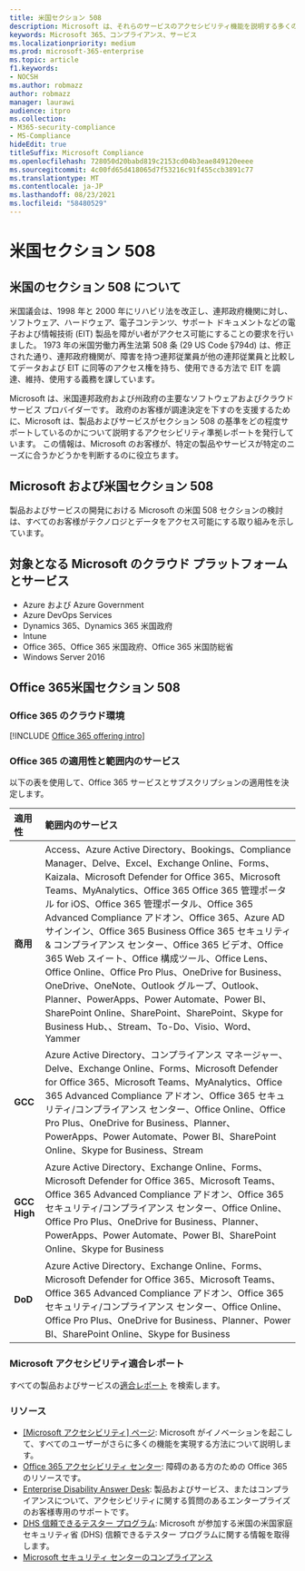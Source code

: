 ```yaml
---
title: 米国セクション 508
description: Microsoft は、それらのサービスのアクセシビリティ機能を説明する多くのクラウド サービスに対して、詳細なアクセシビリティ準拠レポートを提供しています。
keywords: Microsoft 365、コンプライアンス、サービス
ms.localizationpriority: medium
ms.prod: microsoft-365-enterprise
ms.topic: article
f1.keywords:
- NOCSH
ms.author: robmazz
author: robmazz
manager: laurawi
audience: itpro
ms.collection:
- M365-security-compliance
- MS-Compliance
hideEdit: true
titleSuffix: Microsoft Compliance
ms.openlocfilehash: 728050d20babd819c2153cd04b3eae849120eeee
ms.sourcegitcommit: 4c00fd65d418065d7f53216c91f455ccb3891c77
ms.translationtype: MT
ms.contentlocale: ja-JP
ms.lasthandoff: 08/23/2021
ms.locfileid: "58480529"
---
```

# <a name="us-section-508"></a>米国セクション 508

## <a name="about-us-section-508"></a>米国のセクション 508 について

米国議会は、1998 年と 2000 年にリハビリ法を改正し、連邦政府機関に対し、ソフトウェア、ハードウェア、電子コンテンツ、サポート ドキュメントなどの電子および情報技術 (EIT) 製品を障がい者がアクセス可能にすることの要求を行いました。 1973 年の米国労働力再生法第 508 条 (29 US Code §794d) は、修正された通り、連邦政府機関が、障害を持つ連邦従業員が他の連邦従業員と比較してデータおよび EIT に同等のアクセス権を持ち、使用できる方法で EIT を調達、維持、使用する義務を課しています。

Microsoft は、米国連邦政府および州政府の主要なソフトウェアおよびクラウド サービス プロバイダーです。  政府のお客様が調達決定を下すのを支援するために、Microsoft は、製品およびサービスがセクション 508 の基準をどの程度サポートしているのかについて説明するアクセシビリティ準拠レポートを発行しています。  この情報は、Microsoft のお客様が、特定の製品やサービスが特定のニーズに合うかどうかを判断するのに役立ちます。

## <a name="microsoft-and-us-section-508"></a>Microsoft および米国セクション 508

製品およびサービスの開発における Microsoft の米国 508 セクションの検討は、すべてのお客様がテクノロジとデータをアクセス可能にする取り組みを示しています。

## <a name="microsoft-in-scope-cloud-platforms--services"></a>対象となる Microsoft のクラウド プラットフォームとサービス

- Azure および Azure Government
- Azure DevOps Services
- Dynamics 365、Dynamics 365 米国政府
- Intune
- Office 365、Office 365 米国政府、Office 365 米国防総省
- Windows Server 2016

## <a name="office-365-and-us-section-508"></a>Office 365米国セクション 508

### <a name="office-365-cloud-environments"></a>Office 365 のクラウド環境

[!INCLUDE [Office 365 offering intro](../includes/o365-offering-introduction.md)]

### <a name="office-365-applicability-and-in-scope-services"></a>Office 365 の適用性と範囲内のサービス

以下の表を使用して、Office 365 サービスとサブスクリプションの適用性を決定します。

| **適用性** | **範囲内のサービス** |
|:------------------|:----------------------|
| **商用** | Access、Azure Active Directory、Bookings、Compliance Manager、Delve、Excel、Exchange Online、Forms、Kaizala、Microsoft Defender for Office 365、Microsoft Teams、MyAnalytics、Office 365 Office 365 管理ポータル for iOS、Office 365 管理ポータル、Office 365 Advanced Compliance アドオン、Office 365、Azure AD サインイン、Office 365 Business Office 365 セキュリティ & コンプライアンス センター、Office 365 ビデオ、Office 365 Web スイート、Office 構成ツール、Office Lens、Office Online、Office Pro Plus、OneDrive for Business、OneDrive、OneNote、Outlook グループ、Outlook、Planner、PowerApps、Power Automate、Power BI、SharePoint Online、SharePoint、SharePoint、Skype for Business Hub、、Stream、To-Do、Visio、Word、Yammer  |
| **GCC** | Azure Active Directory、コンプライアンス マネージャー、Delve、Exchange Online、Forms、Microsoft Defender for Office 365、Microsoft Teams、MyAnalytics、Office 365 Advanced Compliance アドオン、Office 365 セキュリティ/コンプライアンス センター、Office Online、Office Pro Plus、OneDrive for Business、Planner、PowerApps、Power Automate、Power BI、SharePoint Online、Skype for Business、Stream |
| **GCC High** | Azure Active Directory、Exchange Online、Forms、Microsoft Defender for Office 365、Microsoft Teams、Office 365 Advanced Compliance アドオン、Office 365 セキュリティ/コンプライアンス センター、Office Online、Office Pro Plus、OneDrive for Business、Planner、PowerApps、Power Automate、Power BI、SharePoint Online、Skype for Business |
| **DoD** | Azure Active Directory、Exchange Online、Forms、Microsoft Defender for Office 365、Microsoft Teams、Office 365 Advanced Compliance アドオン、Office 365 セキュリティ/コンプライアンス センター、Office Online、Office Pro Plus、OneDrive for Business、Planner、Power BI、SharePoint Online、Skype for Business |

### <a name="microsoft-accessibility-conformance-reports"></a>Microsoft アクセシビリティ適合レポート

すべての製品およびサービスの[適合レポート](https://cloudblogs.microsoft.com/industry-blog/government/2018/09/11/accessibility-conformance-reports/) を検索します。

### <a name="resources"></a>リソース

- [[Microsoft アクセシビリティ] ページ](https://go.microsoft.com/fwlink/p/?linkid=2051579): Microsoft がイノベーションを起こして、すべてのユーザーがさらに多くの機能を実現する方法について説明します。
- [Office 365 アクセシビリティ センター](https://go.microsoft.com/fwlink/p/?linkid=2051801): 障碍のある方のための Office 365 のリソースです。
- [Enterprise Disability Answer Desk](https://go.microsoft.com/fwlink/p/?linkid=2050890): 製品およびサービス、またはコンプライアンスについて、アクセシビリティに関する質問のあるエンタープライズのお客様専用のサポートです。
- [DHS 信頼できるテスター プログラム](https://go.microsoft.com/fwlink/?linkid=2052171): Microsoft が参加する米国の米国家庭セキュリティ省 (DHS) 信頼できるテスター プログラムに関する情報を取得します。
- [Microsoft セキュリティ センターのコンプライアンス](https://www.microsoft.com/trust-center/compliance/compliance-overview)
